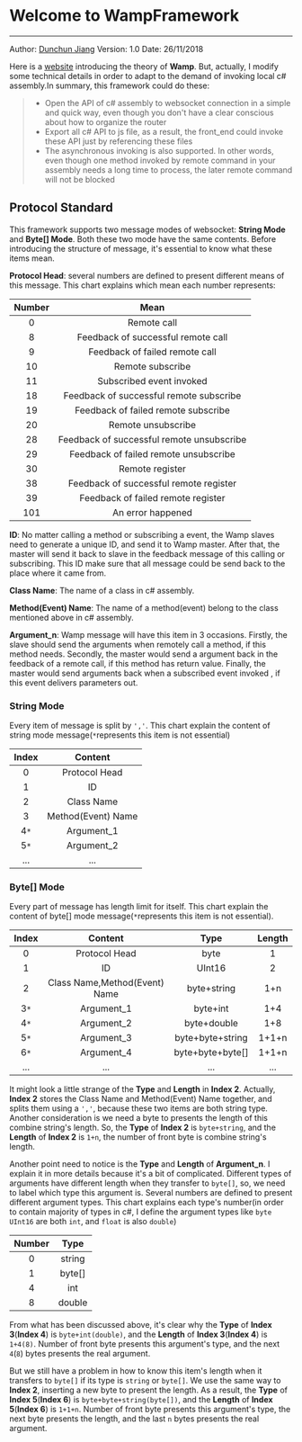 ﻿# Welcome to WampFramework
-------
Author: [Dunchun Jiang](jiangdunchun@outlook.com)
Version: 1.0
Date: 26/11/2018

Here is a [website](https://wamp-proto.org) introducing the theory of **Wamp**. But, actually, I modify some technical details in order to adapt to the demand of invoking local c# assembly.In summary, this framework could do these:
>* Open the API of c# assembly to websocket connection in a simple and quick way, even though you don't have a clear conscious about how to organize the router
>* Export all c# API to js file, as a result, the front_end could invoke these API just by referencing these files
>* The asynchronous invoking is also supported. In other words, even though one method invoked by remote command in your assembly needs a long time to process, the later remote command will not be blocked

## Protocol Standard
This framework supports two message modes of websocket: **String Mode** and **Byte[] Mode**. Both these two mode have the same contents. Before introducing the structure of message, it's essential to know what these items mean.

**Protocol Head**: several numbers are defined to present different means of this message. This chart explains which mean each number represents:

 Number| Mean
 :----: | :----: 
 0 | Remote call 
 8 | Feedback of successful remote call 
 9 | Feedback of failed remote call 
 10 | Remote subscribe 
 11 | Subscribed event invoked 
 18 | Feedback of successful remote subscribe 
 19 | Feedback of failed remote subscribe 
 20 | Remote unsubscribe 
 28 | Feedback of successful remote unsubscribe 
 29 | Feedback of failed remote unsubscribe 
 30 | Remote register 
 38 | Feedback of successful remote register 
 39 | Feedback of failed remote register 
 101 | An error happened 

**ID**: No matter calling a method or subscribing a event, the Wamp slaves need to generate a unique ID, and send it to Wamp master. After that, the master will send it back to slave in the feedback message of this calling or subscribing. This ID make sure that all message could be send back to the place where it came from.

**Class Name**: The name of a class in c# assembly.

**Method(Event) Name**: The name of a method(event) belong to the class mentioned above in c# assembly.

**Argument_n**: Wamp message will have this item in 3 occasions. Firstly, the slave should send the arguments when remotely call a method, if this method needs. Secondly, the master would send a argument back in the feedback of a remote call, if this method has return value. Finally, the master would send arguments back when a subscribed event invoked , if this event delivers parameters out. 


### String Mode

Every item of message is split by `','`. This chart explain the content of string mode message(`*`represents this item is not essential) 

Index| Content 
:----: | :----: 
0 | Protocol Head 
1 | ID 
2 | Class Name 
3 | Method(Event) Name 
4`*` | Argument_1 
5`*` | Argument_2 
... | ... 


### Byte[] Mode

Every part of message has length limit for itself. This chart explain the content of byte[] mode message(`*`represents this item is not essential). 

 Index| Content | Type| Length 
 :----: | :----: | :----: | :----: 
 0 | Protocol Head | byte | 1 
 1 | ID | UInt16 | 2 
 2 | Class Name,Method(Event) Name | byte+string| 1+n 
 3`*` | Argument_1 | byte+int | 1+4 |
 4`*` | Argument_2 | byte+double | 1+8 
 5`*` | Argument_3 | byte+byte+string | 1+1+n 
 6`*` | Argument_4 | byte+byte+byte[] | 1+1+n 
 ... | ... | ... | ... 

It might look a little strange of the **Type** and **Length** in **Index 2**. Actually, **Index 2** stores the Class Name and Method(Event) Name together, and splits them using a `','`, because these two items are both string type. Another consideration is we need a byte to presents the length of this combine string's length. So, the **Type** of **Index 2** is `byte+string`, and the **Length** of **Index 2** is `1+n`,  the number of front byte is combine string's length.

Another point need to notice is the **Type** and **Length** of **Argument_n**. I explain it in more details because it's a bit of complicated. Different types of arguments have different length when they transfer to `byte[]`, so, we need to label which type this argument is. Several numbers are defined to present different argument types. This chart explains each type's number(in order to contain majority of types in c#, I define the argument types like `byte`  `UInt16` are both `int`, and `float` is also `double`)

 Number| Type 
 :----: | :----: 
 0 | string 
 1 | byte[] 
 4 | int 
 8 | double 

From what has been discussed above, it's clear why the **Type** of **Index 3**(**Index 4**) is `byte+int(double)`, and the **Length** of **Index 3**(**Index 4**) is `1+4(8)`. Number of front byte presents this argument's type, and the next `4`(`8`) bytes presents the real argument. 

But we still have a problem in how to know this item's length when it transfers to `byte[]` if its type is `string` or `byte[]`. We use the same way to **Index 2**, inserting a new byte to present the length. As a result, the **Type** of **Index 5**(**Index 6**) is `byte+byte+string(byte[])`, and the **Length** of **Index 5**(**Index 6**) is `1+1+n`. Number of front byte presents this argument's type, the next byte presents the length, and the last `n` bytes presents the real argument. 




